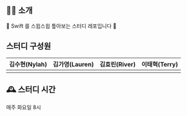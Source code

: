 ## 💁‍♂️ 소개
🚀 Swift 를 스윕스윕 톺아보는 스터디 레포입니다 🚀

## 스터디 구성원
|  김수현(Nylah) | 김가영(Lauren)  | 김효린(River) |  이태혁(Terry) |   
|---|---|---|---|
|   |   |   |   |


## 🕰 스터디 시간
매주 화요일 8시
